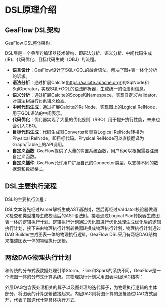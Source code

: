 # DSL原理介绍

## GeaFlow DSL架构

GeaFlow DSL整体架构：

DSL层是一个典型的编译器技术架构，即语法分析、语义分析、中间代码生成(IR)、代码优化、目标代码生成（OBJ）的流程。

* **语言设计**：GeaFlow设计了SQL+GQL的融合语法，解决了图+表一体化分析的诉求。
* **语法分析**：通过扩展Calcite(https://calcite.apache.org/)的SqlNode和SqlOperator，实现SQL+GQL的语法解析器，生成统一的语法树信息。
* **语义分析**：通过扩展Calcite的Scope和Namespace，实现自定义Validator，对语法树进行约束语义检查。
* **中间代码生成**：通过扩展Calcite的RelNode，实现图上的Logical RelNode，用于GQL语法的中间表示。
* **代码优化**：优化器实现了大量的优化规则（RBO）用于提升执行性能，未来也会引入CBO。
* **目标代码生成**：代码生成器Converter负责将Logical RelNode转换为Physical RelNode，即目标代码。Physical RelNode可以直接翻译为Graph/Table上的API调用。
* **自定义函数**: GeaFlow提供了大量的内置系统函数，用户也可以根据需要注册自定义函数。
* **自定义插件**: GeaFlow允许用户扩展自己的Connector类型，以支持不同的数据源和数据格式。


## DSL主要执行流程
DSL的主要执行流程：

DSL文本首先经过Parser解析生成AST语法树，然后再经过Validator校验器做语义检查和类型推导生成校验后的AST语法树。接着通过Logical Plan转换器生成图表一体的逻辑执行计划。逻辑执行计划通过优化器进行优化处理生成优化后的逻辑执行计划，接下来由物理执行计划转换器转换成物理执行计划，物理执行计划通过DAG Builder生成图表一体的物理执行逻辑。GeaFlow DSL采用有两级DAG结构来描述图表一体的物理执行逻辑。

## 两级DAG物理执行计划
和传统的分布式表数据处理引擎Storm、Flink和Spark的系统不同，GeaFlow是一个流图一体的分布式计算系统。其物理执行计划采用图表两级DAG结构：

外层DAG包含表处理相关的算子以及图处理的迭代算子，为物理执行逻辑的主体部分，将图表的计算逻辑链接起来。内层DAG则将图计算的逻辑通过DAG方式展开，代表了图迭代计算具体执行方式.

